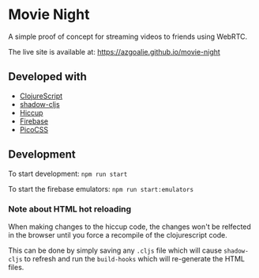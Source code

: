# Movie Night

A simple proof of concept for streaming videos to friends using WebRTC.

The live site is available at: https://azgoalie.github.io/movie-night

## Developed with

- [ClojureScript](https://clojurescript.org/)
- [shadow-cljs](https://github.com/thheller/shadow-cljs)
- [Hiccup](https://github.com/weavejester/hiccup)
- [Firebase](https://firebase.google.com/)
- [PicoCSS](https://picocss.com/)

## Development

To start development: `npm run start`

To start the firebase emulators: `npm run start:emulators`

### Note about HTML hot reloading

When making changes to the hiccup code, the changes won't be relfected in the browser until you force a recompile of the clojurescript code.

This can be done by simply saving any `.cljs` file which will cause `shadow-cljs` to refresh and run the `build-hooks` which will re-generate the HTML files.
